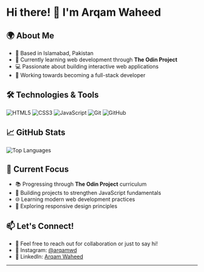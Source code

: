 # Hi there! 👋 I'm Arqam Waheed

## 🌍 About Me
- 📍 Based in Islamabad, Pakistan
- 🌱 Currently learning web development through **The Odin Project**
- 💻 Passionate about building interactive web applications
- 🎯 Working towards becoming a full-stack developer

## 🛠️ Technologies & Tools
![HTML5](https://img.shields.io/badge/-HTML5-E34F26?style=flat-square&logo=html5&logoColor=white)
![CSS3](https://img.shields.io/badge/-CSS3-1572B6?style=flat-square&logo=css3&logoColor=white)
![JavaScript](https://img.shields.io/badge/-JavaScript-F7DF1E?style=flat-square&logo=javascript&logoColor=black)
![Git](https://img.shields.io/badge/-Git-F05032?style=flat-square&logo=git&logoColor=white)
![GitHub](https://img.shields.io/badge/-GitHub-181717?style=flat-square&logo=github&logoColor=white)


## 📈 GitHub Stats
![Top Languages](https://github-readme-stats.vercel.app/api/top-langs/?username=ArqamWaheed&layout=compact&theme=radical)

## 🎯 Current Focus
- 📚 Progressing through **The Odin Project** curriculum
- 🔨 Building projects to strengthen JavaScript fundamentals
- 🌐 Learning modern web development practices
- 📱 Exploring responsive design principles

## 📫 Let's Connect!
- 📧 Feel free to reach out for collaboration or just to say hi!
- 📱 Instagram: [@arqamwd](https://www.instagram.com/arqamwd/)
- 💼 LinkedIn: [Arqam Waheed](https://www.linkedin.com/in/arqam-waheed-4a227b373/)

---
